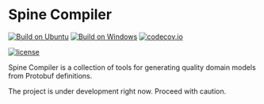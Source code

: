 # Spine Compiler

[![Build on Ubuntu](https://github.com/SpineEventEngine/ProtoData/actions/workflows/build-on-ubuntu.yml/badge.svg)][ubuntu-build]
[![Build on Windows](https://github.com/SpineEventEngine/ProtoData/actions/workflows/build-on-windows.yml/badge.svg)][windows-build]
[![codecov.io](https://codecov.io/github/SpineEventEngine/ProtoData/coverage.svg?branch=master)][codecov-report]

[![license](https://img.shields.io/badge/license-Apache%20License%202.0-blue.svg?style=flat)][apache-license]

Spine Compiler is a collection of tools for generating quality
domain models from Protobuf definitions.

The project is under development right now. Proceed with caution.

[ubuntu-build]: https://github.com/SpineEventEngine/ProtoData/actions/workflows/build-on-ubuntu.yml
[windows-build]: https://github.com/SpineEventEngine/ProtoData/actions/workflows/build-on-windows.yml
[codecov-report]: https://codecov.io/github/SpineEventEngine/ProtoData?branch=master
[apache-license]: https://www.apache.org/licenses/LICENSE-2.0
